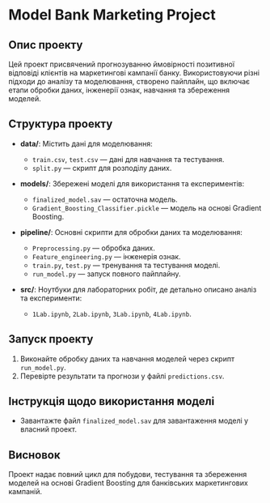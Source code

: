 # Model Bank Marketing Project

## Опис проекту
Цей проект присвячений прогнозуванню ймовірності позитивної відповіді клієнтів на маркетингові кампанії банку. Використовуючи різні підходи до аналізу та моделювання, створено пайплайн, що включає етапи обробки даних, інженерії ознак, навчання та збереження моделей.

## Структура проекту
- **data/**: Містить дані для моделювання:
  - `train.csv`, `test.csv` — дані для навчання та тестування.
  - `split.py` — скрипт для розподілу даних.
  
- **models/**: Збережені моделі для використання та експериментів:
  - `finalized_model.sav` — остаточна модель.
  - `Gradient_Boosting_Classifier.pickle` — модель на основі Gradient Boosting.

- **pipeline/**: Основні скрипти для обробки даних та моделювання:
  - `Preprocessing.py` — обробка даних.
  - `Feature_engineering.py` — інженерія ознак.
  - `train.py`, `test.py` — тренування та тестування моделі.
  - `run_model.py` — запуск повного пайплайну.

- **src/**: Ноутбуки для лабораторних робіт, де детально описано аналіз та експерименти:
  - `1Lab.ipynb`, `2Lab.ipynb`, `3Lab.ipynb`, `4Lab.ipynb`.

## Запуск проекту
1. Виконайте обробку даних та навчання моделей через скрипт `run_model.py`.
2. Перевірте результати та прогнози у файлі `predictions.csv`.

## Інструкція щодо використання моделі
- Завантажте файл `finalized_model.sav` для завантаження моделі у власний проект.
  
## Висновок
Проект надає повний цикл для побудови, тестування та збереження моделей на основі Gradient Boosting для банківських маркетингових кампаній.
